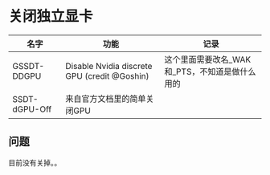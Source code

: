 # 关闭独立显卡
|名字|功能|记录|
|-|-|-|
|GSSDT-DDGPU|Disable Nvidia discrete GPU (credit @Goshin)|这个里面需要改名_WAK和_PTS，不知道是做什么用的|
|SSDT-dGPU-Off|来自官方文档里的简单关闭GPU|

## 问题
目前没有关掉。。
